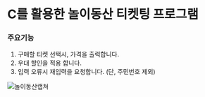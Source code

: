 # C를 활용한 놀이동산 티켓팅 프로그램


### 주요기능
 1. 구매할 티켓 선택시, 가격을 출력합니다.
 2. 우대 할인을 적용 합니다.
 3. 입력 오류시 재입력을 요청합니다. (단, 주민번호 제외)

![놀이동산캡쳐](https://user-images.githubusercontent.com/95601950/159195129-65cccaa0-eee8-45e0-9ec6-b7cd09dcd345.PNG)
